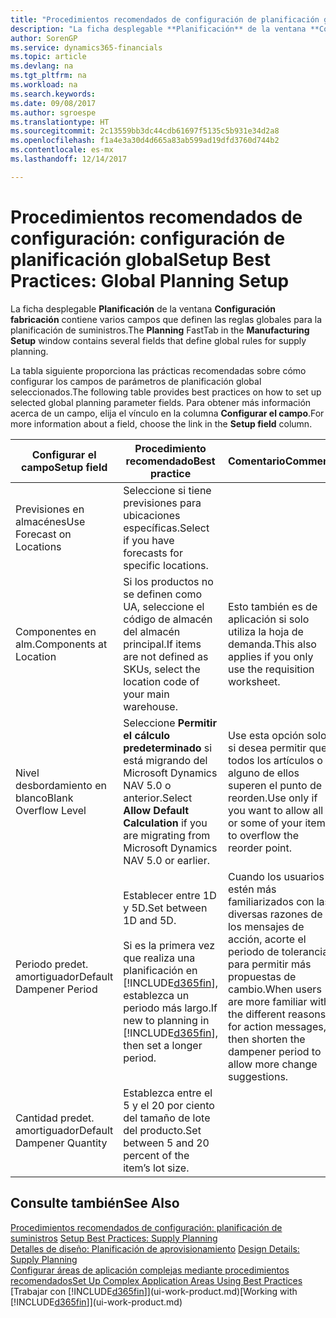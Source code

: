 ```yaml
---
title: "Procedimientos recomendados de configuración de planificación global | Documentos de Microsoft"
description: "La ficha desplegable **Planificación** de la ventana **Configuración fabricación** contiene varios campos que definen las reglas globales para la planificación de suministros."
author: SorenGP
ms.service: dynamics365-financials
ms.topic: article
ms.devlang: na
ms.tgt_pltfrm: na
ms.workload: na
ms.search.keywords: 
ms.date: 09/08/2017
ms.author: sgroespe
ms.translationtype: HT
ms.sourcegitcommit: 2c13559bb3dc44cdb61697f5135c5b931e34d2a8
ms.openlocfilehash: f1a4e3a30d4d665a83ab599ad19dfd3760d744b2
ms.contentlocale: es-mx
ms.lasthandoff: 12/14/2017

---
```

# <a name="setup-best-practices-global-planning-setup"></a><span data-ttu-id="efd9b-103">Procedimientos recomendados de configuración: configuración de planificación global</span><span class="sxs-lookup"><span data-stu-id="efd9b-103">Setup Best Practices: Global Planning Setup</span></span>
<span data-ttu-id="efd9b-104">La ficha desplegable **Planificación** de la ventana **Configuración fabricación** contiene varios campos que definen las reglas globales para la planificación de suministros.</span><span class="sxs-lookup"><span data-stu-id="efd9b-104">The **Planning** FastTab in the **Manufacturing Setup** window contains several fields that define global rules for supply planning.</span></span>  

 <span data-ttu-id="efd9b-105">La tabla siguiente proporciona las prácticas recomendadas sobre cómo configurar los campos de parámetros de planificación global seleccionados.</span><span class="sxs-lookup"><span data-stu-id="efd9b-105">The following table provides best practices on how to set up selected global planning parameter fields.</span></span> <span data-ttu-id="efd9b-106">Para obtener más información acerca de un campo, elija el vínculo en la columna **Configurar el campo**.</span><span class="sxs-lookup"><span data-stu-id="efd9b-106">For more information about a field, choose the link in the **Setup field** column.</span></span>  

|<span data-ttu-id="efd9b-107">Configurar el campo</span><span class="sxs-lookup"><span data-stu-id="efd9b-107">Setup field</span></span>|<span data-ttu-id="efd9b-108">Procedimiento recomendado</span><span class="sxs-lookup"><span data-stu-id="efd9b-108">Best practice</span></span>|<span data-ttu-id="efd9b-109">Comentario</span><span class="sxs-lookup"><span data-stu-id="efd9b-109">Comment</span></span>|  
|-----------------|-------------------|-------------|  
|<span data-ttu-id="efd9b-110">Previsiones en almacénes</span><span class="sxs-lookup"><span data-stu-id="efd9b-110">Use Forecast on Locations</span></span>|<span data-ttu-id="efd9b-111">Seleccione si tiene previsiones para ubicaciones específicas.</span><span class="sxs-lookup"><span data-stu-id="efd9b-111">Select if you have forecasts for specific locations.</span></span>||  
|<span data-ttu-id="efd9b-112">Componentes en alm.</span><span class="sxs-lookup"><span data-stu-id="efd9b-112">Components at Location</span></span>|<span data-ttu-id="efd9b-113">Si los productos no se definen como UA, seleccione el código de almacén del almacén principal.</span><span class="sxs-lookup"><span data-stu-id="efd9b-113">If items are not defined as SKUs, select the location code of your main warehouse.</span></span>|<span data-ttu-id="efd9b-114">Esto también es de aplicación si solo utiliza la hoja de demanda.</span><span class="sxs-lookup"><span data-stu-id="efd9b-114">This also applies if you only use the requisition worksheet.</span></span>|  
|<span data-ttu-id="efd9b-115">Nivel desbordamiento en blanco</span><span class="sxs-lookup"><span data-stu-id="efd9b-115">Blank Overflow Level</span></span>|<span data-ttu-id="efd9b-116">Seleccione **Permitir el cálculo predeterminado** si está migrando del Microsoft Dynamics NAV 5.0 o anterior.</span><span class="sxs-lookup"><span data-stu-id="efd9b-116">Select **Allow Default Calculation** if you are migrating from Microsoft Dynamics NAV 5.0 or earlier.</span></span>|<span data-ttu-id="efd9b-117">Use esta opción solo si desea permitir que todos los artículos o alguno de ellos superen el punto de reorden.</span><span class="sxs-lookup"><span data-stu-id="efd9b-117">Use only if you want to allow all or some of your items to overflow the reorder point.</span></span>|  
|<span data-ttu-id="efd9b-118">Periodo predet. amortiguador</span><span class="sxs-lookup"><span data-stu-id="efd9b-118">Default Dampener Period</span></span>|<span data-ttu-id="efd9b-119">Establecer entre 1D y 5D.</span><span class="sxs-lookup"><span data-stu-id="efd9b-119">Set between 1D and 5D.</span></span><br /><br /> <span data-ttu-id="efd9b-120">Si es la primera vez que realiza una planificación en [!INCLUDE[d365fin](includes/d365fin_md.md)], establezca un periodo más largo.</span><span class="sxs-lookup"><span data-stu-id="efd9b-120">If new to planning in [!INCLUDE[d365fin](includes/d365fin_md.md)], then set a longer period.</span></span>|<span data-ttu-id="efd9b-121">Cuando los usuarios estén más familiarizados con las diversas razones de los mensajes de acción, acorte el periodo de tolerancia para permitir más propuestas de cambio.</span><span class="sxs-lookup"><span data-stu-id="efd9b-121">When users are more familiar with the different reasons for action messages, then shorten the dampener period to allow more change suggestions.</span></span>|  
|<span data-ttu-id="efd9b-122">Cantidad predet. amortiguador</span><span class="sxs-lookup"><span data-stu-id="efd9b-122">Default Dampener Quantity</span></span>|<span data-ttu-id="efd9b-123">Establezca entre el 5 y el 20 por ciento del tamaño de lote del producto.</span><span class="sxs-lookup"><span data-stu-id="efd9b-123">Set between 5 and 20 percent of the item’s lot size.</span></span>||  

## <a name="see-also"></a><span data-ttu-id="efd9b-124">Consulte también</span><span class="sxs-lookup"><span data-stu-id="efd9b-124">See Also</span></span>  
 <span data-ttu-id="efd9b-125">[Procedimientos recomendados de configuración: planificación de suministros](setup-best-practices-supply-planning.md) </span><span class="sxs-lookup"><span data-stu-id="efd9b-125">[Setup Best Practices: Supply Planning](setup-best-practices-supply-planning.md) </span></span>  
 <span data-ttu-id="efd9b-126">[Detalles de diseño: Planificación de aprovisionamiento](design-details-supply-planning.md) </span><span class="sxs-lookup"><span data-stu-id="efd9b-126">[Design Details: Supply Planning](design-details-supply-planning.md) </span></span>  
 [<span data-ttu-id="efd9b-127">Configurar áreas de aplicación complejas mediante procedimientos recomendados</span><span class="sxs-lookup"><span data-stu-id="efd9b-127">Set Up Complex Application Areas Using Best Practices</span></span>](set-up-complex-application-areas-using-best-practices.md)  
 <span data-ttu-id="efd9b-128">[Trabajar con [!INCLUDE[d365fin](includes/d365fin_md.md)]](ui-work-product.md)</span><span class="sxs-lookup"><span data-stu-id="efd9b-128">[Working with [!INCLUDE[d365fin](includes/d365fin_md.md)]](ui-work-product.md)</span></span>


